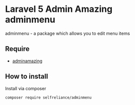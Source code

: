# Laravel 5 Admin Amazing adminmenu
adminmenu - a package which allows you to edit menu items

## Require

- [adminamazing](https://github.com/selfrelianceme/adminamazing)

## How to install

Install via composer
```
composer require selfreliance/adminmenu
```
